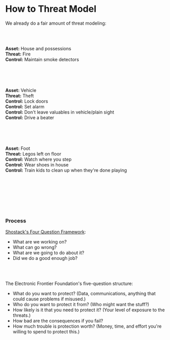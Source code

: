 
# How to Threat Model

We already do a fair amount of threat modeling:

<br /><br />

**Asset:** House and possessions <br />
**Threat:** Fire <br />
**Control:** Maintain smoke detectors <br />

<br /><br /><br />

**Asset:** Vehicle <br />
**Threat:** Theft <br />
**Control:** Lock doors <br />
**Control:** Set alarm <br />
**Control:** Don't leave valuables in vehicle/plain sight <br />
**Control:** Drive a beater <br />

<br /><br /><br />

**Asset:** Foot <br />
**Threat:** Legos left on floor <br />
**Control:** Watch where you step <br />
**Control:** Wear shoes in house <br />
**Control:** Train kids to clean up when they're done playing <br />

<br /><br /><br /><br /><br /><br />


### Process

[Shostack's Four Question Framework](https://github.com/adamshostack/4QuestionFrame):

* What are we working on?
* What can go wrong?
* What are we going to do about it?
* Did we do a good enough job?

<br /><br />

The Electronic Frontier Foundation's five-question structure:

* What do you want to protect? (Data, communications, anything that could cause problems if misused.)
* Who do you want to protect it from? (Who might want the stuff?)
* How likely is it that you need to protect it? (Your level of exposure to the threats.)
* How bad are the consequences if you fail?
* How much trouble is protection worth? (Money, time, and effort you're willing to spend to protect this.)


